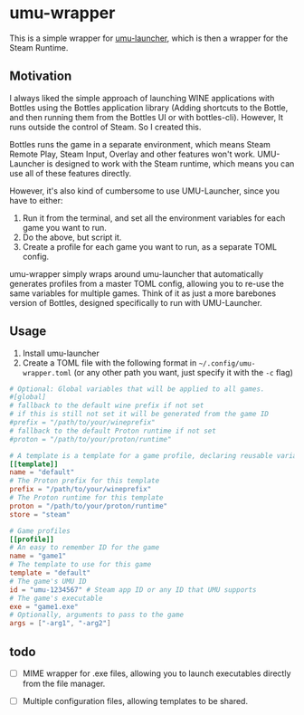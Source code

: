 # umu-wrapper

This is a simple wrapper for [umu-launcher](https://github.com/Open-Wine-Components/umu-launcher), which is then a wrapper for the Steam Runtime.

## Motivation

I always liked the simple approach of launching WINE applications with Bottles using the Bottles application library (Adding shortcuts to the Bottle, and then running them from the Bottles UI or with bottles-cli). However, It runs outside the control of Steam. So I created this.

Bottles runs the game in a separate environment, which means Steam Remote Play, Steam Input, Overlay and other features won't work. UMU-Launcher is designed to work with the Steam runtime, which means you can use all of these features directly.

However, it's also kind of cumbersome to use UMU-Launcher, since you have to either:

1. Run it from the terminal, and set all the environment variables for each game you want to run.
2. Do the above, but script it.
3. Create a profile for each game you want to run, as a separate TOML config.

umu-wrapper simply wraps around umu-launcher that automatically generates profiles from a master TOML config, allowing you to
re-use the same variables for multiple games. Think of it as just a more barebones version of Bottles, designed specifically to run with UMU-Launcher.

## Usage

1. Install umu-launcher
2. Create a TOML file with the following format in `~/.config/umu-wrapper.toml` (or any other path you want, just specify it with the `-c` flag)

```toml
# Optional: Global variables that will be applied to all games.
#[global]
# fallback to the default wine prefix if not set
# if this is still not set it will be generated from the game ID
#prefix = "/path/to/your/wineprefix"
# fallback to the default Proton runtime if not set
#proton = "/path/to/your/proton/runtime"

# A template is a template for a game profile, declaring reusable variables for multiple games.
[[template]]
name = "default"
# The Proton prefix for this template
prefix = "/path/to/your/wineprefix"
# The Proton runtime for this template
proton = "/path/to/your/proton/runtime"
store = "steam"

# Game profiles
[[profile]]
# An easy to remember ID for the game
name = "game1"
# The template to use for this game
template = "default"
# The game's UMU ID
id = "umu-1234567" # Steam app ID or any ID that UMU supports
# The game's executable
exe = "game1.exe"
# Optionally, arguments to pass to the game
args = ["-arg1", "-arg2"]
```


## todo

- [ ] MIME wrapper for .exe files, allowing you to launch executables directly from the file manager.
- [ ] Multiple configuration files, allowing templates to be shared.


